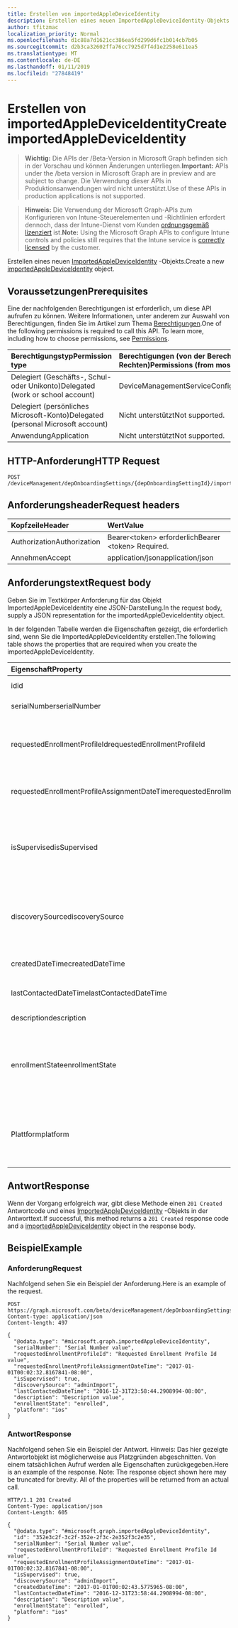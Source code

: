 ```yaml
---
title: Erstellen von importedAppleDeviceIdentity
description: Erstellen eines neuen ImportedAppleDeviceIdentity-Objekts.
author: tfitzmac
localization_priority: Normal
ms.openlocfilehash: d1c88a7d1621cc386ea5fd299d6fc1b014cb7b05
ms.sourcegitcommit: d2b3ca32602ffa76cc7925d7f4d1e2258e611ea5
ms.translationtype: MT
ms.contentlocale: de-DE
ms.lasthandoff: 01/11/2019
ms.locfileid: "27848419"
---
```

# <a name="create-importedappledeviceidentity"></a><span data-ttu-id="d37c2-103">Erstellen von importedAppleDeviceIdentity</span><span class="sxs-lookup"><span data-stu-id="d37c2-103">Create importedAppleDeviceIdentity</span></span>

> <span data-ttu-id="d37c2-104">**Wichtig:** Die APIs der /Beta-Version in Microsoft Graph befinden sich in der Vorschau und können Änderungen unterliegen.</span><span class="sxs-lookup"><span data-stu-id="d37c2-104">**Important:** APIs under the /beta version in Microsoft Graph are in preview and are subject to change.</span></span> <span data-ttu-id="d37c2-105">Die Verwendung dieser APIs in Produktionsanwendungen wird nicht unterstützt.</span><span class="sxs-lookup"><span data-stu-id="d37c2-105">Use of these APIs in production applications is not supported.</span></span>

> <span data-ttu-id="d37c2-106">**Hinweis:** Die Verwendung der Microsoft Graph-APIs zum Konfigurieren von Intune-Steuerelementen und -Richtlinien erfordert dennoch, dass der Intune-Dienst vom Kunden [ordnungsgemäß lizenziert](https://go.microsoft.com/fwlink/?linkid=839381) ist.</span><span class="sxs-lookup"><span data-stu-id="d37c2-106">**Note:** Using the Microsoft Graph APIs to configure Intune controls and policies still requires that the Intune service is [correctly licensed](https://go.microsoft.com/fwlink/?linkid=839381) by the customer.</span></span>

<span data-ttu-id="d37c2-107">Erstellen eines neuen [ImportedAppleDeviceIdentity](../resources/intune-enrollment-importedappledeviceidentity.md) -Objekts.</span><span class="sxs-lookup"><span data-stu-id="d37c2-107">Create a new [importedAppleDeviceIdentity](../resources/intune-enrollment-importedappledeviceidentity.md) object.</span></span>
## <a name="prerequisites"></a><span data-ttu-id="d37c2-108">Voraussetzungen</span><span class="sxs-lookup"><span data-stu-id="d37c2-108">Prerequisites</span></span>
<span data-ttu-id="d37c2-p102">Eine der nachfolgenden Berechtigungen ist erforderlich, um diese API aufrufen zu können. Weitere Informationen, unter anderem zur Auswahl von Berechtigungen, finden Sie im Artikel zum Thema [Berechtigungen](/graph/permissions-reference).</span><span class="sxs-lookup"><span data-stu-id="d37c2-p102">One of the following permissions is required to call this API. To learn more, including how to choose permissions, see [Permissions](/graph/permissions-reference).</span></span>

|<span data-ttu-id="d37c2-111">Berechtigungstyp</span><span class="sxs-lookup"><span data-stu-id="d37c2-111">Permission type</span></span>|<span data-ttu-id="d37c2-112">Berechtigungen (von der Berechtigung mit den meisten Rechten zu der mit den wenigsten Rechten)</span><span class="sxs-lookup"><span data-stu-id="d37c2-112">Permissions (from most to least privileged)</span></span>|
|:---|:---|
|<span data-ttu-id="d37c2-113">Delegiert (Geschäfts-, Schul- oder Unikonto)</span><span class="sxs-lookup"><span data-stu-id="d37c2-113">Delegated (work or school account)</span></span>|<span data-ttu-id="d37c2-114">DeviceManagementServiceConfig.ReadWrite.All</span><span class="sxs-lookup"><span data-stu-id="d37c2-114">DeviceManagementServiceConfig.ReadWrite.All</span></span>|
|<span data-ttu-id="d37c2-115">Delegiert (persönliches Microsoft-Konto)</span><span class="sxs-lookup"><span data-stu-id="d37c2-115">Delegated (personal Microsoft account)</span></span>|<span data-ttu-id="d37c2-116">Nicht unterstützt</span><span class="sxs-lookup"><span data-stu-id="d37c2-116">Not supported.</span></span>|
|<span data-ttu-id="d37c2-117">Anwendung</span><span class="sxs-lookup"><span data-stu-id="d37c2-117">Application</span></span>|<span data-ttu-id="d37c2-118">Nicht unterstützt</span><span class="sxs-lookup"><span data-stu-id="d37c2-118">Not supported.</span></span>|

## <a name="http-request"></a><span data-ttu-id="d37c2-119">HTTP-Anforderung</span><span class="sxs-lookup"><span data-stu-id="d37c2-119">HTTP Request</span></span>
<!-- {
  "blockType": "ignored"
}
-->
``` http
POST /deviceManagement/depOnboardingSettings/{depOnboardingSettingId}/importedAppleDeviceIdentities
```

## <a name="request-headers"></a><span data-ttu-id="d37c2-120">Anforderungsheader</span><span class="sxs-lookup"><span data-stu-id="d37c2-120">Request headers</span></span>
|<span data-ttu-id="d37c2-121">Kopfzeile</span><span class="sxs-lookup"><span data-stu-id="d37c2-121">Header</span></span>|<span data-ttu-id="d37c2-122">Wert</span><span class="sxs-lookup"><span data-stu-id="d37c2-122">Value</span></span>|
|:---|:---|
|<span data-ttu-id="d37c2-123">Authorization</span><span class="sxs-lookup"><span data-stu-id="d37c2-123">Authorization</span></span>|<span data-ttu-id="d37c2-124">Bearer&lt;token&gt; erforderlich</span><span class="sxs-lookup"><span data-stu-id="d37c2-124">Bearer &lt;token&gt; Required.</span></span>|
|<span data-ttu-id="d37c2-125">Annehmen</span><span class="sxs-lookup"><span data-stu-id="d37c2-125">Accept</span></span>|<span data-ttu-id="d37c2-126">application/json</span><span class="sxs-lookup"><span data-stu-id="d37c2-126">application/json</span></span>|

## <a name="request-body"></a><span data-ttu-id="d37c2-127">Anforderungstext</span><span class="sxs-lookup"><span data-stu-id="d37c2-127">Request body</span></span>
<span data-ttu-id="d37c2-128">Geben Sie im Textkörper Anforderung für das Objekt ImportedAppleDeviceIdentity eine JSON-Darstellung.</span><span class="sxs-lookup"><span data-stu-id="d37c2-128">In the request body, supply a JSON representation for the importedAppleDeviceIdentity object.</span></span>

<span data-ttu-id="d37c2-129">In der folgenden Tabelle werden die Eigenschaften gezeigt, die erforderlich sind, wenn Sie die ImportedAppleDeviceIdentity erstellen.</span><span class="sxs-lookup"><span data-stu-id="d37c2-129">The following table shows the properties that are required when you create the importedAppleDeviceIdentity.</span></span>

|<span data-ttu-id="d37c2-130">Eigenschaft</span><span class="sxs-lookup"><span data-stu-id="d37c2-130">Property</span></span>|<span data-ttu-id="d37c2-131">Typ</span><span class="sxs-lookup"><span data-stu-id="d37c2-131">Type</span></span>|<span data-ttu-id="d37c2-132">Beschreibung</span><span class="sxs-lookup"><span data-stu-id="d37c2-132">Description</span></span>|
|:---|:---|:---|
|<span data-ttu-id="d37c2-133">id</span><span class="sxs-lookup"><span data-stu-id="d37c2-133">id</span></span>|<span data-ttu-id="d37c2-134">String</span><span class="sxs-lookup"><span data-stu-id="d37c2-134">String</span></span>|<span data-ttu-id="d37c2-135">Schlüssel der Entität</span><span class="sxs-lookup"><span data-stu-id="d37c2-135">Key of the entity.</span></span>|
|<span data-ttu-id="d37c2-136">serialNumber</span><span class="sxs-lookup"><span data-stu-id="d37c2-136">serialNumber</span></span>|<span data-ttu-id="d37c2-137">String</span><span class="sxs-lookup"><span data-stu-id="d37c2-137">String</span></span>|<span data-ttu-id="d37c2-138">Seriennummer des Geräts</span><span class="sxs-lookup"><span data-stu-id="d37c2-138">Device serial number</span></span>|
|<span data-ttu-id="d37c2-139">requestedEnrollmentProfileId</span><span class="sxs-lookup"><span data-stu-id="d37c2-139">requestedEnrollmentProfileId</span></span>|<span data-ttu-id="d37c2-140">String</span><span class="sxs-lookup"><span data-stu-id="d37c2-140">String</span></span>|<span data-ttu-id="d37c2-141">Registrierung Profil Id Admin beabsichtigt, auf dem Gerät während der nächsten Registrierung anwenden</span><span class="sxs-lookup"><span data-stu-id="d37c2-141">Enrollment profile Id admin intends to apply to the device during next enrollment</span></span>|
|<span data-ttu-id="d37c2-142">requestedEnrollmentProfileAssignmentDateTime</span><span class="sxs-lookup"><span data-stu-id="d37c2-142">requestedEnrollmentProfileAssignmentDateTime</span></span>|<span data-ttu-id="d37c2-143">DateTimeOffset</span><span class="sxs-lookup"><span data-stu-id="d37c2-143">DateTimeOffset</span></span>|<span data-ttu-id="d37c2-144">Das Zeit Registrierung Profil zugewiesen wurde das Gerät</span><span class="sxs-lookup"><span data-stu-id="d37c2-144">The time enrollment profile was assigned to the device</span></span>|
|<span data-ttu-id="d37c2-145">isSupervised</span><span class="sxs-lookup"><span data-stu-id="d37c2-145">isSupervised</span></span>|<span data-ttu-id="d37c2-146">Boolean</span><span class="sxs-lookup"><span data-stu-id="d37c2-146">Boolean</span></span>|<span data-ttu-id="d37c2-147">Gibt an, ob das Gerät Apple überwacht wird.</span><span class="sxs-lookup"><span data-stu-id="d37c2-147">Indicates if the Apple device is supervised.</span></span> <span data-ttu-id="d37c2-148">Weitere Informationen finden Sie unter:https://support.apple.com/en-us/HT202837</span><span class="sxs-lookup"><span data-stu-id="d37c2-148">More information is at: https://support.apple.com/en-us/HT202837</span></span>|
|<span data-ttu-id="d37c2-149">discoverySource</span><span class="sxs-lookup"><span data-stu-id="d37c2-149">discoverySource</span></span>|[<span data-ttu-id="d37c2-150">discoverySource</span><span class="sxs-lookup"><span data-stu-id="d37c2-150">discoverySource</span></span>](../resources/intune-enrollment-discoverysource.md)|<span data-ttu-id="d37c2-151">Apple Gerät Discovery-Quelle.</span><span class="sxs-lookup"><span data-stu-id="d37c2-151">Apple device discovery source.</span></span> <span data-ttu-id="d37c2-152">Mögliche Werte sind: `unknown`, `adminImport` und `deviceEnrollmentProgram`.</span><span class="sxs-lookup"><span data-stu-id="d37c2-152">Possible values are: `unknown`, `adminImport`, `deviceEnrollmentProgram`.</span></span>|
|<span data-ttu-id="d37c2-153">createdDateTime</span><span class="sxs-lookup"><span data-stu-id="d37c2-153">createdDateTime</span></span>|<span data-ttu-id="d37c2-154">DateTimeOffset</span><span class="sxs-lookup"><span data-stu-id="d37c2-154">DateTimeOffset</span></span>|<span data-ttu-id="d37c2-155">Erstellte Datum-Uhrzeit des Geräts</span><span class="sxs-lookup"><span data-stu-id="d37c2-155">Created Date Time of the device</span></span>|
|<span data-ttu-id="d37c2-156">lastContactedDateTime</span><span class="sxs-lookup"><span data-stu-id="d37c2-156">lastContactedDateTime</span></span>|<span data-ttu-id="d37c2-157">DateTimeOffset</span><span class="sxs-lookup"><span data-stu-id="d37c2-157">DateTimeOffset</span></span>|<span data-ttu-id="d37c2-158">Letzte kontaktiert Datum-Uhrzeit des Geräts</span><span class="sxs-lookup"><span data-stu-id="d37c2-158">Last Contacted Date Time of the device</span></span>|
|<span data-ttu-id="d37c2-159">description</span><span class="sxs-lookup"><span data-stu-id="d37c2-159">description</span></span>|<span data-ttu-id="d37c2-160">String</span><span class="sxs-lookup"><span data-stu-id="d37c2-160">String</span></span>|<span data-ttu-id="d37c2-161">Die Beschreibung des Geräts</span><span class="sxs-lookup"><span data-stu-id="d37c2-161">The description of the device</span></span>|
|<span data-ttu-id="d37c2-162">enrollmentState</span><span class="sxs-lookup"><span data-stu-id="d37c2-162">enrollmentState</span></span>|[<span data-ttu-id="d37c2-163">enrollmentState</span><span class="sxs-lookup"><span data-stu-id="d37c2-163">enrollmentState</span></span>](../resources/intune-enrollment-enrollmentstate.md)|<span data-ttu-id="d37c2-164">Der Zustand des Geräts in Intune.</span><span class="sxs-lookup"><span data-stu-id="d37c2-164">The state of the device in Intune.</span></span> <span data-ttu-id="d37c2-165">Mögliche Werte sind: `unknown`, `enrolled`, `pendingReset`, `failed`, `notContacted` und `blocked`.</span><span class="sxs-lookup"><span data-stu-id="d37c2-165">Possible values are: `unknown`, `enrolled`, `pendingReset`, `failed`, `notContacted`, `blocked`.</span></span>|
|<span data-ttu-id="d37c2-166">Plattform</span><span class="sxs-lookup"><span data-stu-id="d37c2-166">platform</span></span>|[<span data-ttu-id="d37c2-167">Plattform</span><span class="sxs-lookup"><span data-stu-id="d37c2-167">platform</span></span>](../resources/intune-enrollment-platform.md)|<span data-ttu-id="d37c2-168">Die Plattform des Geräts.</span><span class="sxs-lookup"><span data-stu-id="d37c2-168">The platform of the Device.</span></span> <span data-ttu-id="d37c2-169">Mögliche Werte sind: `unknown`, `ios`, `android`, `windows`, `windowsMobile` und `macOS`.</span><span class="sxs-lookup"><span data-stu-id="d37c2-169">Possible values are: `unknown`, `ios`, `android`, `windows`, `windowsMobile`, `macOS`.</span></span>|



## <a name="response"></a><span data-ttu-id="d37c2-170">Antwort</span><span class="sxs-lookup"><span data-stu-id="d37c2-170">Response</span></span>
<span data-ttu-id="d37c2-171">Wenn der Vorgang erfolgreich war, gibt diese Methode einen `201 Created` Antwortcode und eines [ImportedAppleDeviceIdentity](../resources/intune-enrollment-importedappledeviceidentity.md) -Objekts in der Antworttext.</span><span class="sxs-lookup"><span data-stu-id="d37c2-171">If successful, this method returns a `201 Created` response code and a [importedAppleDeviceIdentity](../resources/intune-enrollment-importedappledeviceidentity.md) object in the response body.</span></span>

## <a name="example"></a><span data-ttu-id="d37c2-172">Beispiel</span><span class="sxs-lookup"><span data-stu-id="d37c2-172">Example</span></span>
### <a name="request"></a><span data-ttu-id="d37c2-173">Anforderung</span><span class="sxs-lookup"><span data-stu-id="d37c2-173">Request</span></span>
<span data-ttu-id="d37c2-174">Nachfolgend sehen Sie ein Beispiel der Anforderung.</span><span class="sxs-lookup"><span data-stu-id="d37c2-174">Here is an example of the request.</span></span>
``` http
POST https://graph.microsoft.com/beta/deviceManagement/depOnboardingSettings/{depOnboardingSettingId}/importedAppleDeviceIdentities
Content-type: application/json
Content-length: 497

{
  "@odata.type": "#microsoft.graph.importedAppleDeviceIdentity",
  "serialNumber": "Serial Number value",
  "requestedEnrollmentProfileId": "Requested Enrollment Profile Id value",
  "requestedEnrollmentProfileAssignmentDateTime": "2017-01-01T00:02:32.8167841-08:00",
  "isSupervised": true,
  "discoverySource": "adminImport",
  "lastContactedDateTime": "2016-12-31T23:58:44.2908994-08:00",
  "description": "Description value",
  "enrollmentState": "enrolled",
  "platform": "ios"
}
```

### <a name="response"></a><span data-ttu-id="d37c2-175">Antwort</span><span class="sxs-lookup"><span data-stu-id="d37c2-175">Response</span></span>
<span data-ttu-id="d37c2-p107">Nachfolgend sehen Sie ein Beispiel der Antwort. Hinweis: Das hier gezeigte Antwortobjekt ist möglicherweise aus Platzgründen abgeschnitten. Von einem tatsächlichen Aufruf werden alle Eigenschaften zurückgegeben.</span><span class="sxs-lookup"><span data-stu-id="d37c2-p107">Here is an example of the response. Note: The response object shown here may be truncated for brevity. All of the properties will be returned from an actual call.</span></span>
``` http
HTTP/1.1 201 Created
Content-Type: application/json
Content-Length: 605

{
  "@odata.type": "#microsoft.graph.importedAppleDeviceIdentity",
  "id": "352e3c2f-3c2f-352e-2f3c-2e352f3c2e35",
  "serialNumber": "Serial Number value",
  "requestedEnrollmentProfileId": "Requested Enrollment Profile Id value",
  "requestedEnrollmentProfileAssignmentDateTime": "2017-01-01T00:02:32.8167841-08:00",
  "isSupervised": true,
  "discoverySource": "adminImport",
  "createdDateTime": "2017-01-01T00:02:43.5775965-08:00",
  "lastContactedDateTime": "2016-12-31T23:58:44.2908994-08:00",
  "description": "Description value",
  "enrollmentState": "enrolled",
  "platform": "ios"
}
```





